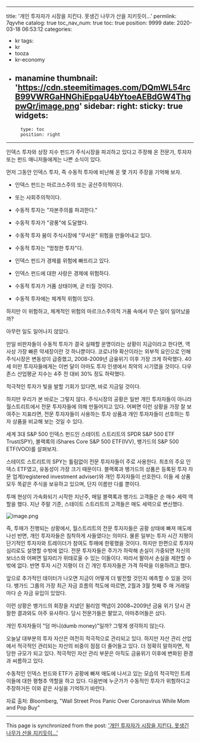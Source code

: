 
---
title: '개인 투자자가 시장을 지킨다. 못생긴 나무가 산을 지키듯이...'
permlink: 7qyvhe
catalog: true
toc_nav_num: true
toc: true
position: 9999
date: 2020-03-18 06:53:12
categories:
- kr
tags:
- kr
- tooza
- kr-economy
- manamine
thumbnail: 'https://cdn.steemitimages.com/DQmWL54rcB99VWRGaHNGhiEpqaU4bYtoeAEBdGW4ThgpwQr/image.png'
sidebar:
    right:
        sticky: true
widgets:
    -
        type: toc
        position: right
---


인덱스 투자와 상장 지수 펀드가 주식시장을 파괴하고 있다고 주장해 온 전문가, 투자자 또는 펀드 매니저들에게는 나쁜 소식이 있다.


먼저 그동안 인덱스 투자, 즉 수동적 투자에 비난해 온 몇 가지 주장을 기억해 보자.


- 인덱스 펀드는 마르크스주의 또는 공산주의적이다.

- 또는 사회주의적이다.

- 수동적 투자는 "자본주의를 파괴한다."

- 수동적 투자가 "광풍"에 도달했다.

- 수동적 투자 붐이 주식시장에 "무서운" 위험을 만들어내고 있다.

- 수동적 투자는 "멍청한 투자"다.

- 인덱스 펀드가 경제를 위험에 빠뜨리고 있다.

- 인덱스 펀드에 대한 사랑은 경제에 위험하다.

- 수동적 투자가 거품 상태이며, 곧 터질 것이다.

- 수동적 투자에는 체계적 위험이 있다.


하지만 이 위험하고, 체계적인 위험의 마르크스주의적 거품 속에서 무슨 일이 일어났을까?


아무런 일도 일어나지 않았다.


만일 비판자들이 수동적 투자가 결국 실패할 운명이라는 상황이 지금이라고 한다면, 역사상 가장 빠른 약세장이란 것 하나뿐이다. 코로나19 확산이라는 외부적 요인으로 인해 주식시장은 변동성이 급증했고, 2008-2009년 금융위기 이후 가장 크게 하락했다. 40세 미만 투자자들에게는 이번 달이 아마도 투자 인생에서 최악의 시기였을 것이다. 다우존스 산업평균 지수는 4주 전 대비 30% 정도 하락했다.


적극적인 투자가 빛을 발할 기회가 있다면, 바로 지금일 것이다.


하지만 우리가 본 바로는 그렇지 않다. 주식시장의 공황은 일반 개인 투자자들이 아니라 월스트리트에서 전문 투자자들에 의해 만들어지고 있다. 어쩌면 이런 상황을 가장 잘 보여주는 지표라면, 전문 투자자들이 사용하는 투자 상품과 개인 투자자들이 선호하는 투자 상품을 비교해 보는 것일 수 있다.


세계 3대 S&P 500 인덱스 펀드인 스테이트 스트리트의 SPDR S&P 500 ETF Trust(SPY), 블랙록의 iShares Core S&P 500 ETF(IVV), 뱅가드의 S&P 500 ETF(VOO)를 살펴보자.


스테이트 스트리트의 SPY는 틀림없이 전문 투자자들이 주로 사용한다. 최초의 주요 인덱스 ETF였고, 유동성이 가장 크기 때문이다. 블랙록과 뱅가드의 상품은 등록된 투자 자문 업계(registered investment adviser)와 개인 투자자들이 선호한다. 이들 세 상품 모두 똑같은 주식을 보유하고 있으며, 단지 이름만 다를 뿐이다.


투매 현상이 가속화되기 시작한 지난주, 매일 블랙록과 뱅가드 고객들은 순 매수 세력 역할을 했다. 지난 주말 기준, 스테이트 스트리트의 고객들은 매도 세력으로 변신했다.



![image.png](https://cdn.steemitimages.com/DQmWL54rcB99VWRGaHNGhiEpqaU4bYtoeAEBdGW4ThgpwQr/image.png)


즉, 투매가 진행되는 상황에서, 월스트리트의 전문 투자자들은 공황 상태에 빠져 매도에 나선 반면, 개인 투자자들은 침착하게 사들였다는 의미다. 물론 일부는 투자 시간 지평이 단기적인 투자자와 트레이더가 참여도 투매에 한몫했을 것이다. 하지만 한편으로 투자자 심리로도 설명할 수밖에 없다. 전문 투자자들은 주가가 하락해 손실이 가중되면 자신의 보너스와 어쩌면 일자리가 위태로울 수 있는 이들이다. 따라서 팔아서 손실을 제한할 수밖에 없다. 반면 투자 시간 지평이 더 긴 개인 투자자들은 가격 하락을 이용하려고 했다.


앞으로 추가적인 데이터가 나오면 지금이 어떻게 더 발전할 것인지 예측할 수 있을 것이다. 뱅가드 그룹의 가장 최근 자금 흐름의 척도에 따르면, 2월과 3월 첫째 주 매 거래일마다 순 자금 유입이 있었다.


이런 상황은 뱅가드의 회장을 지냈던 윌리엄 맥냅이 2008~2009년 금융 위기 당시 관찰한 결과와도 아주 유사하다. 당시 전문가들은 팔았고, 아마추어들은 샀다.


개인 투자자들이 "덤 머니(dumb money)"일까? 그렇게 생각하지 않는다.


오늘날 대부분의 투자 자산은 여전히 적극적으로 관리되고 있다. 하지만 자산 관리 산업에서 적극적인 관리되는 자산의 비중이 점점 더 줄어들고 있다. 더 정확히 말하자면, 적당한 규모가 되고 있다. 적극적인 자산 관리 부문은 아직도 금융위기 이후에 변화된 환경과 씨름하고 있다.


수동적인 인덱스 펀드와 ETF가 공황에 빠져 매도에 나서고 있는 모습의 적극적인 트레이들에 대한 평형추 역할을 하고 있다. 다음번에 누군가가 수동적인 투자가 위험하다고 주장하거든 이와 같은 사실을 기억하기 바란다.


자료 출처: Bloomberg, "Wall Street Pros Panic Over Coronavirus While Mom and Pop Buy"

- - -

This page is synchronized from the post: ['개인 투자자가 시장을 지킨다. 못생긴 나무가 산을 지키듯이...'](https://steemit.com/@pius.pius/7qyvhe)

